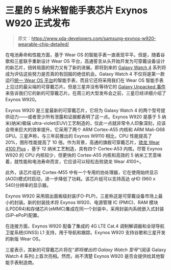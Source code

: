 # 三星的 5 纳米智能手表芯片 Exynos W920 正式发布

> 原文：<https://www.xda-developers.com/samsung-exynos-w920-wearable-chip-detailed/>

在电池寿命和性能方面，基于 Wear OS 的智能手表一直表现平平。但是，随着谷歌和三星联手重新设计 Wear OS 平台，高通誓言从头开始开发为可穿戴设备设计的新芯片，扭转局面的努力又有了新的进展。即将到来的 [Galaxy Watch 4](https://www.xda-developers.com/samsung-galaxy-watch-4/) 系列将成为评估这些努力是否真的有回报的绝佳机会。Galaxy Watch 4 不仅将是第一款运行[统一 Wear OS 平台](https://www.xda-developers.com/samsung-and-google-just-are-rebuilding-wear-os-to-challenge-the-apple-watch/)的智能手表，而且它还将采用我们在 Wear OS 智能手表上见过的最尖端的可穿戴芯片。但是三星并没有等待它的 [Galaxy Unpacked 事件](https://www.xda-developers.com/samsung-teases-galaxy-unpacked-event-august/)来告诉我们它的新的可穿戴芯片。在周三的大型发布会之前，三星已经详细介绍了 Exynos W920。

Exynos W920 是三星最新的可穿戴芯片，它将为 Galaxy Watch 4 的两个型号提供动力——或者至少所有泄露和证据都表明了这一点。Exynos W920 是基于 5 纳米(纳米)极端 ultra-violet(EUV)工艺制造的，仅此一点就非常令人印象深刻，应该会带来巨大的效率提升。它采用了两个 ARM Cortex-A55 内核和 ARM Mali-G68 GPU。三星声称，与三年前推出的 Exynos W9110 相比，CPU 性能提高了 20%，图形性能提高了 10 倍。作为背景，高通的旗舰可穿戴芯片，[骁龙 Wear 4100 Plus](https://www.qualcomm.com/products/snapdragon-wear-4100-plus-platform) ，基于 12 纳米工艺制造，具有四个 Cortex-A53 内核。尽管 Exynos W920 的 CPU 内核较少，但更快的 Cortex-A55 内核和高效的 5 纳米工艺意味着，就性能和电池寿命而言，它应该可以轻松击败骁龙 Wear 4100+。

此外，该芯片组在 Cortex-M55 中有一个专用的协处理器，它在使用始终显示(AOD)模式时启动，进一步降低了功耗。该芯片组可以支持高达 qHD (960 x 540)分辨率的显示器。

Exynos W920 采用扇出面板级封装(FO-PLP)，三星称这是可穿戴设备市场上最小的封装。新的封装技术将 Exynos W920、电源管理 IC (PMIC)、RAM 模块(LPDDR4)和存储芯片(eMMC)集成在同一个封装中，采用封装内系统嵌入式封装(SiP-ePoP)配置。

在连接方面，Exynos W920 配备了集成的 4G LTE Cat.4 调制解调器和全球导航卫星系统(GNSS) L1 支持，用于导航和跟踪。Exynos W920 支持谷歌和三星开发的新版 Wear OS。

三星表示，其新的可穿戴芯片将在“*即将推出的 Galaxy Watch 型号”*(阅读 Galaxy Watch 4 系列)上首次亮相。然而，尚不清楚 Exynos W920 是否会提供给其他智能手表制造商。